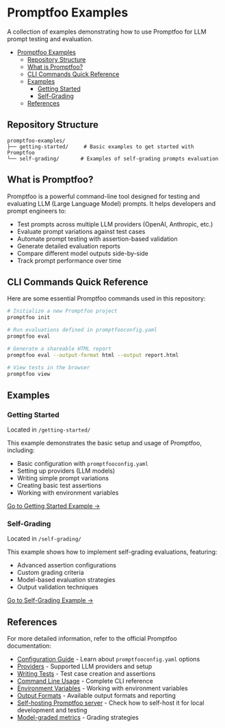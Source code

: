 # Promptfoo Examples

A collection of examples demonstrating how to use Promptfoo for LLM prompt testing and evaluation.

- [Promptfoo Examples](#promptfoo-examples)
  - [Repository Structure](#repository-structure)
  - [What is Promptfoo?](#what-is-promptfoo)
  - [CLI Commands Quick Reference](#cli-commands-quick-reference)
  - [Examples](#examples)
    - [Getting Started](#getting-started)
    - [Self-Grading](#self-grading)
  - [References](#references)

## Repository Structure

```
promptfoo-examples/
├── getting-started/     # Basic examples to get started with Promptfoo
└── self-grading/       # Examples of self-grading prompts evaluation
```

## What is Promptfoo?

Promptfoo is a powerful command-line tool designed for testing and evaluating LLM (Large Language Model) prompts. It helps developers and prompt engineers to:

- Test prompts across multiple LLM providers (OpenAI, Anthropic, etc.)
- Evaluate prompt variations against test cases
- Automate prompt testing with assertion-based validation
- Generate detailed evaluation reports
- Compare different model outputs side-by-side
- Track prompt performance over time

## CLI Commands Quick Reference

Here are some essential Promptfoo commands used in this repository:

```bash
# Initialize a new Promptfoo project
promptfoo init

# Run evaluations defined in promptfooconfig.yaml
promptfoo eval

# Generate a shareable HTML report
promptfoo eval --output-format html --output report.html

# View tests in the browser
promptfoo view
```

## Examples

### Getting Started
Located in `/getting-started/`

This example demonstrates the basic setup and usage of Promptfoo, including:
- Basic configuration with `promptfooconfig.yaml`
- Setting up providers (LLM models)
- Writing simple prompt variations
- Creating basic test assertions
- Working with environment variables

[Go to Getting Started Example →](./getting-started/)

### Self-Grading
Located in `/self-grading/`

This example shows how to implement self-grading evaluations, featuring:
- Advanced assertion configurations
- Custom grading criteria
- Model-based evaluation strategies
- Output validation techniques

[Go to Self-Grading Example →](./self-grading/)

## References

For more detailed information, refer to the official Promptfoo documentation:

- [Configuration Guide](https://promptfoo.dev/docs/configuration/guide) - Learn about `promptfooconfig.yaml` options
- [Providers](https://promptfoo.dev/docs/providers) - Supported LLM providers and setup
- [Writing Tests](https://www.promptfoo.dev/docs/configuration/expected-outputs/#using-assertions) - Test case creation and assertions
- [Command Line Usage](https://www.promptfoo.dev/docs/usage/command-line/) - Complete CLI reference
- [Environment Variables](https://www.promptfoo.dev/docs/usage/command-line/) - Working with environment variables
- [Output Formats](https://promptfoo.dev/docs/configuration/outputs) - Available output formats and reporting
- [Self-hosting Promptfoo server](https://www.promptfoo.dev/docs/usage/self-hosting/) - Check how to self-host it for local development and testing
- [Model-graded metrics](https://www.promptfoo.dev/docs/configuration/expected-outputs/model-graded/) - Grading strategies